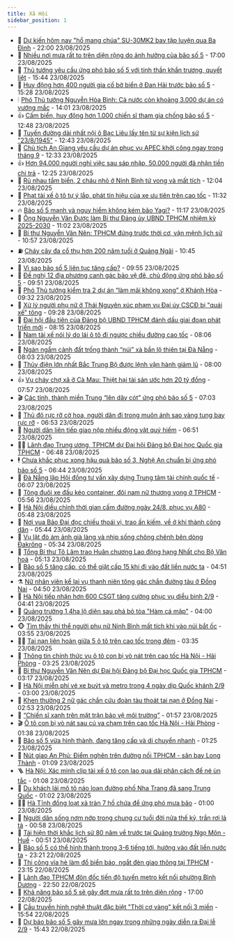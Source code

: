 ```yaml
---
title: Xã Hội
sidebar_position: 1
---
```


<!-- dantri-xa-hoi:START -->
- 🫣 [Dự kiến hôm nay &quot;hổ mang chúa&quot; SU-30MK2 bay tập luyện qua Ba Đình](https://dantri.com.vn/xa-hoi/du-kien-hom-nay-ho-mang-chua-su-30mk2-bay-tap-luyen-qua-ba-dinh-20250823185100470.htm) - 22:00 23/08/2025
- 💼 [Nhiều nơi mưa rất to trên diện rộng do ảnh hưởng của bão số 5](https://dantri.com.vn/xa-hoi/nhieu-noi-mua-rat-to-tren-dien-rong-do-anh-huong-cua-bao-so-5-20250823192842643.htm) - 17:00 23/08/2025
- 🎊 [Thủ tướng yêu cầu ứng phó bão số 5 với tinh thần khẩn trương, quyết liệt](https://dantri.com.vn/xa-hoi/thu-tuong-yeu-cau-ung-pho-bao-so-5-voi-tinh-than-khan-truong-quyet-liet-20250823223852572.htm) - 15:44 23/08/2025
- 🙉 [Huy động hơn 400 người gia cố bờ biển ở Đan Hải trước bão số 5](https://dantri.com.vn/xa-hoi/huy-dong-hon-400-nguoi-gia-co-bo-bien-o-dan-hai-truoc-bao-so-5-20250823221028969.htm) - 15:28 23/08/2025
- 🕯 [Phó Thủ tướng Nguyễn Hòa Bình: Cả nước còn khoảng 3.000 dự án có vướng mắc](https://dantri.com.vn/xa-hoi/pho-thu-tuong-nguyen-hoa-binh-ca-nuoc-con-khoang-3000-du-an-co-vuong-mac-20250823204706090.htm) - 14:01 23/08/2025
- 👍 [Cấm biển, huy động hơn 1.000 chiến sĩ tham gia chống bão số 5](https://dantri.com.vn/xa-hoi/cam-bien-huy-dong-hon-1000-chien-si-tham-gia-chong-bao-so-5-20250823185907984.htm) - 12:48 23/08/2025
- 🤖 [Tuyến đường dài nhất nội ô Bạc Liêu lấy tên từ sự kiện lịch sử &quot;23/8/1945&quot;](https://dantri.com.vn/xa-hoi/tuyen-duong-dai-nhat-noi-o-bac-lieu-lay-ten-tu-su-kien-lich-su-2381945-20250823175601714.htm) - 12:43 23/08/2025
- 🙉 [Chủ tịch An Giang yêu cầu dự án phục vụ APEC khởi công ngay trong tháng 9](https://dantri.com.vn/xa-hoi/chu-tich-an-giang-yeu-cau-du-an-phuc-vu-apec-khoi-cong-ngay-trong-thang-9-20250823181833835.htm) - 12:33 23/08/2025
- 👍 [Hơn 94.000 người nghỉ việc sau sáp nhập, 50.000 người đã nhận tiền chi trả](https://dantri.com.vn/xa-hoi/hon-94000-nguoi-nghi-viec-sau-sap-nhap-50000-nguoi-da-nhan-tien-chi-tra-20250823191511362.htm) - 12:25 23/08/2025
- 🗽 [Rủ nhau tắm biển, 2 cháu nhỏ ở Ninh Bình tử vong và mất tích](https://dantri.com.vn/xa-hoi/ru-nhau-tam-bien-2-chau-nho-o-ninh-binh-tu-vong-va-mat-tich-20250823183518676.htm) - 12:04 23/08/2025
- 🗽 [Phạt tài xế ô tô tự ý lắp, phát tín hiệu của xe ưu tiên trên cao tốc](https://dantri.com.vn/xa-hoi/phat-tai-xe-o-to-tu-y-lap-phat-tin-hieu-cua-xe-uu-tien-tren-cao-toc-20250823181129717.htm) - 11:32 23/08/2025
- 🔥 [Bão số 5 mạnh và nguy hiểm không kém bão Yagi?](https://dantri.com.vn/xa-hoi/bao-so-5-manh-va-nguy-hiem-khong-kem-bao-yagi-20250823180911455.htm) - 11:17 23/08/2025
- 🦒 [Ông Nguyễn Văn Được làm Bí thư Đảng ủy UBND TPHCM nhiệm kỳ 2025-2030](https://dantri.com.vn/xa-hoi/ong-nguyen-van-duoc-lam-bi-thu-dang-uy-ubnd-tphcm-nhiem-ky-2025-2030-20250823173232988.htm) - 11:02 23/08/2025
- 🧐 [Bí thư Nguyễn Văn Nên: TPHCM đứng trước thời cơ, vận mệnh lịch sử](https://dantri.com.vn/xa-hoi/bi-thu-nguyen-van-nen-tphcm-dung-truoc-thoi-co-van-menh-lich-su-20250823170400609.htm) - 10:57 23/08/2025
- ⛽️ [Cháy cây đa cổ thụ hơn 200 năm tuổi ở Quảng Ngãi](https://dantri.com.vn/xa-hoi/chay-cay-da-co-thu-hon-200-nam-tuoi-o-quang-ngai-20250823173133984.htm) - 10:45 23/08/2025
- 🚀 [Vì sao bão số 5 liên tục tăng cấp?](https://dantri.com.vn/xa-hoi/vi-sao-bao-so-5-lien-tuc-tang-cap-20250823164614096.htm) - 09:55 23/08/2025
- 🦒 [Đề nghị 12 địa phương canh gác bảo vệ đê, chủ động ứng phó bão số 5](https://dantri.com.vn/xa-hoi/de-nghi-12-dia-phuong-canh-gac-bao-ve-de-chu-dong-ung-pho-bao-so-5-20250823164350550.htm) - 09:51 23/08/2025
- 🦅 [Phó Thủ tướng kiểm tra 2 dự án “làm mãi không xong” ở Khánh Hòa](https://dantri.com.vn/xa-hoi/pho-thu-tuong-kiem-tra-2-du-an-lam-mai-khong-xong-o-khanh-hoa-20250823155652684.htm) - 09:32 23/08/2025
- 🚀 [Xử lý người phụ nữ ở Thái Nguyên xúc phạm vụ Đại úy CSCĐ bị &quot;quái xế&quot; tông](https://dantri.com.vn/xa-hoi/xu-ly-nguoi-phu-nu-o-thai-nguyen-xuc-pham-vu-dai-uy-cscd-bi-quai-xe-tong-20250823161543265.htm) - 09:28 23/08/2025
- 🦅 [Đại hội đầu tiên của Đảng bộ UBND TPHCM đánh dấu giai đoạn phát triển mới](https://dantri.com.vn/xa-hoi/dai-hoi-dau-tien-cua-dang-bo-ubnd-tphcm-danh-dau-giai-doan-phat-trien-moi-20250823145910062.htm) - 08:15 23/08/2025
- 🤠 [Nam tài xế nói lý do lái ô tô đi ngược chiều đường cao tốc](https://dantri.com.vn/xa-hoi/nam-tai-xe-noi-ly-do-lai-o-to-di-nguoc-chieu-duong-cao-toc-20250823150229269.htm) - 08:06 23/08/2025
- 💄 [Ngán ngẩm cảnh đất trống thành “núi” xà bần lộ thiên tại Đà Nẵng](https://dantri.com.vn/xa-hoi/ngan-ngam-canh-dat-trong-thanh-nui-xa-ban-lo-thien-tai-da-nang-20250823144458016.htm) - 08:03 23/08/2025
- 🥷 [Thủy điện lớn nhất Bắc Trung Bộ được lệnh vận hành giảm lũ](https://dantri.com.vn/xa-hoi/thuy-dien-lon-nhat-bac-trung-bo-duoc-lenh-van-hanh-giam-lu-20250823141931122.htm) - 08:00 23/08/2025
- 👍 [Vụ cháy chợ xã ở Cà Mau: Thiệt hại tài sản ước hơn 20 tỷ đồng](https://dantri.com.vn/xa-hoi/vu-chay-cho-xa-o-ca-mau-thiet-hai-tai-san-uoc-hon-20-ty-dong-20250823134920732.htm) - 07:57 23/08/2025
- 🎬 [Các tỉnh, thành miền Trung “lên dây cót” ứng phó bão số 5](https://dantri.com.vn/xa-hoi/cac-tinh-thanh-mien-trung-len-day-cot-ung-pho-bao-so-5-20250823133809915.htm) - 07:03 23/08/2025
- 🦒 [Thủ đô rực rỡ cờ hoa, người dân đi trong muôn ánh sao vàng tung bay rực rỡ](https://dantri.com.vn/xa-hoi/thu-do-ruc-ro-co-hoa-nguoi-dan-di-trong-muon-anh-sao-vang-tung-bay-ruc-ro-20250823133150133.htm) - 06:53 23/08/2025
- 🌊 [Người dân liên tiếp giao nộp nhiều động vật quý hiếm](https://dantri.com.vn/xa-hoi/nguoi-dan-lien-tiep-giao-nop-nhieu-dong-vat-quy-hiem-20250823132625034.htm) - 06:51 23/08/2025
- 🧑‍💻 [Lãnh đạo Trung ương, TPHCM dự Đại hội Đảng bộ Đại học Quốc gia TPHCM](https://dantri.com.vn/xa-hoi/lanh-dao-trung-uong-tphcm-du-dai-hoi-dang-bo-dai-hoc-quoc-gia-tphcm-20250823125148604.htm) - 06:48 23/08/2025
- 🕴 [Chưa khắc phục xong hậu quả bão số 3, Nghệ An chuẩn bị ứng phó bão số 5](https://dantri.com.vn/xa-hoi/chua-khac-phuc-xong-hau-qua-bao-so-3-nghe-an-chuan-bi-ung-pho-bao-so-5-20250823131308036.htm) - 06:44 23/08/2025
- 🤔 [Đà Nẵng lập Hội đồng tư vấn xây dựng Trung tâm tài chính quốc tế](https://dantri.com.vn/xa-hoi/da-nang-lap-hoi-dong-tu-van-xay-dung-trung-tam-tai-chinh-quoc-te-20250823104450274.htm) - 06:07 23/08/2025
- 💄 [Tông đuôi xe đầu kéo container, đôi nam nữ thương vong ở TPHCM](https://dantri.com.vn/xa-hoi/tong-duoi-xe-dau-keo-container-doi-nam-nu-thuong-vong-o-tphcm-20250823124412030.htm) - 05:56 23/08/2025
- 🧠 [Hà Nội điều chỉnh thời gian cấm đường ngày 24/8, phục vụ A80](https://dantri.com.vn/xa-hoi/ha-noi-dieu-chinh-thoi-gian-cam-duong-ngay-248-phuc-vu-a80-20250823124105428.htm) - 05:48 23/08/2025
- 🦣 [Nơi vua Bảo Đại đọc chiếu thoái vị, trao ấn kiếm, về ở khi thành công dân](https://dantri.com.vn/xa-hoi/noi-vua-bao-dai-doc-chieu-thoai-vi-trao-an-kiem-ve-o-khi-thanh-cong-dan-20250823074104580.htm) - 05:44 23/08/2025
- 💫 [Vụ lật đò ám ảnh già làng và nhịp sống chông chênh bên dòng Đakrông](https://dantri.com.vn/xa-hoi/vu-lat-do-am-anh-gia-lang-va-nhip-song-chong-chenh-ben-dong-dakrong-20250822165322727.htm) - 05:34 23/08/2025
- 🚀 [Tổng Bí thư Tô Lâm trao Huân chương Lao động hạng Nhất cho Bộ Văn hoá](https://dantri.com.vn/xa-hoi/tong-bi-thu-to-lam-trao-huan-chuong-lao-dong-hang-nhat-cho-bo-van-hoa-20250823111302023.htm) - 05:13 23/08/2025
- 🤔 [Bão số 5 tăng cấp, có thể giật cấp 15 khi đi vào đất liền nước ta](https://dantri.com.vn/xa-hoi/bao-so-5-tang-cap-co-the-giat-cap-15-khi-di-vao-dat-lien-nuoc-ta-20250823115033620.htm) - 04:51 23/08/2025
- ⚗️ [Nữ nhân viên kể lại vụ thanh niên tông gác chắn đường tàu ở Đồng Nai](https://dantri.com.vn/xa-hoi/nu-nhan-vien-ke-lai-vu-thanh-nien-tong-gac-chan-duong-tau-o-dong-nai-20250823114158759.htm) - 04:50 23/08/2025
- 🫶 [Hà Nội tiếp nhận hơn 600 CSGT tăng cường phục vụ diễu binh 2/9](https://dantri.com.vn/xa-hoi/ha-noi-tiep-nhan-hon-600-csgt-tang-cuong-phuc-vu-dieu-binh-29-20250823113512279.htm) - 04:41 23/08/2025
- 🌮 [Quảng trường 1,4ha lộ diện sau phá bỏ tòa &quot;Hàm cá mập&quot;](https://dantri.com.vn/xa-hoi/quang-truong-14ha-lo-dien-sau-pha-bo-toa-ham-ca-map-20250823103120303.htm) - 04:00 23/08/2025
- 🐵 [Tìm thấy thi thể người phụ nữ Ninh Bình mất tích khi vào núi bắt ốc](https://dantri.com.vn/xa-hoi/tim-thay-thi-the-nguoi-phu-nu-ninh-binh-mat-tich-khi-vao-nui-bat-oc-20250823102733083.htm) - 03:55 23/08/2025
- 🧑‍🏫 [Tai nạn liên hoàn giữa 5 ô tô trên cao tốc trong đêm](https://dantri.com.vn/xa-hoi/tai-nan-lien-hoan-giua-5-o-to-tren-cao-toc-trong-dem-20250823103201406.htm) - 03:35 23/08/2025
- 💫 [Thông tin chính thức vụ ô tô con bị vò nát trên cao tốc Hà Nội - Hải Phòng](https://dantri.com.vn/xa-hoi/thong-tin-chinh-thuc-vu-o-to-con-bi-vo-nat-tren-cao-toc-ha-noi-hai-phong-20250823102106548.htm) - 03:25 23/08/2025
- 🦩 [Bí thư Nguyễn Văn Nên dự Đại hội Đảng bộ Đại học Quốc gia TPHCM](https://dantri.com.vn/xa-hoi/bi-thu-nguyen-van-nen-du-dai-hoi-dang-bo-dai-hoc-quoc-gia-tphcm-20250823093609475.htm) - 03:17 23/08/2025
- 🦄 [Hà Nội miễn phí vé xe buýt và metro trong 4 ngày dịp Quốc khánh 2/9](https://dantri.com.vn/xa-hoi/ha-noi-mien-phi-ve-xe-buyt-va-metro-trong-4-ngay-dip-quoc-khanh-29-20250823095800117.htm) - 03:00 23/08/2025
- 💂 [Khen thưởng 2 nữ gác chắn cứu đoàn tàu thoát tai nạn ở Đồng Nai](https://dantri.com.vn/xa-hoi/khen-thuong-2-nu-gac-chan-cuu-doan-tau-thoat-tai-nan-o-dong-nai-20250823094650988.htm) - 02:53 23/08/2025
- 💄 [“Chiến sĩ xanh trên mặt trận bảo vệ môi trường”](https://dantri.com.vn/xa-hoi/chien-si-xanh-tren-mat-tran-bao-ve-moi-truong-20250823083945167.htm) - 01:57 23/08/2025
- 🎬 [Ô tô con bị vò nát sau cú va chạm trên cao tốc Hà Nội - Hải Phòng](https://dantri.com.vn/xa-hoi/o-to-con-bi-vo-nat-sau-cu-va-cham-tren-cao-toc-ha-noi-hai-phong-20250823083148793.htm) - 01:38 23/08/2025
- 👀 [Bão số 5 vừa hình thành, đang tăng cấp và di chuyển nhanh](https://dantri.com.vn/xa-hoi/bao-so-5-vua-hinh-thanh-dang-tang-cap-va-di-chuyen-nhanh-20250823082256974.htm) - 01:25 23/08/2025
- 💃 [Nút giao An Phú: Điểm nghẽn trên đường nối TPHCM - sân bay Long Thành](https://dantri.com.vn/xa-hoi/nut-giao-an-phu-diem-nghen-tren-duong-noi-tphcm-san-bay-long-thanh-20250822165455669.htm) - 01:09 23/08/2025
- 🪜 [Hà Nội: Xác minh clip tài xế ô tô con lao qua dải phân cách để né ùn tắc](https://dantri.com.vn/xa-hoi/ha-noi-xac-minh-clip-tai-xe-o-to-con-lao-qua-dai-phan-cach-de-ne-un-tac-20250823080338080.htm) - 01:08 23/08/2025
- 📝 [Du khách lái mô tô náo loạn đường phố Nha Trang đã sang Trung Quốc](https://dantri.com.vn/xa-hoi/du-khach-lai-mo-to-nao-loan-duong-pho-nha-trang-da-sang-trung-quoc-20250823075345593.htm) - 01:02 23/08/2025
- 🧑‍💻 [Hà Tĩnh đồng loạt xả tràn 7 hồ chứa để ứng phó mưa bão](https://dantri.com.vn/xa-hoi/ha-tinh-dong-loat-xa-tran-7-ho-chua-de-ung-pho-mua-bao-20250823073006278.htm) - 01:00 23/08/2025
- 👺 [Người dân sống nơm nớp trong chung cư tuổi đời nửa thế kỷ, trần rơi lả tả](https://dantri.com.vn/xa-hoi/nguoi-dan-song-nom-nop-trong-chung-cu-tuoi-doi-nua-the-ky-tran-roi-la-ta-20250822185617161.htm) - 00:58 23/08/2025
- 🌮 [Tái hiện thời khắc lịch sử 80 năm về trước tại Quảng trường Ngọ Môn - Huế](https://dantri.com.vn/xa-hoi/tai-hien-thoi-khac-lich-su-80-nam-ve-truoc-tai-quang-truong-ngo-mon-hue-20250823001935869.htm) - 00:51 23/08/2025
- 🤭 [Bão số 5 có thể hình thành trong 3-6 tiếng tới, hướng vào đất liền nước ta](https://dantri.com.vn/xa-hoi/bao-so-5-co-the-hinh-thanh-trong-3-6-tieng-toi-huong-vao-dat-lien-nuoc-ta-20250823060919562.htm) - 23:21 22/08/2025
- 💪 [Thi công vỉa hè làm đổ biển báo, ngắt đèn giao thông tại TPHCM](https://dantri.com.vn/xa-hoi/thi-cong-via-he-lam-do-bien-bao-ngat-den-giao-thong-tai-tphcm-20250822203014844.htm) - 23:15 22/08/2025
- 🧰 [Lãnh đạo TPHCM đôn đốc tiến độ tuyến metro kết nối phường Bình Dương](https://dantri.com.vn/xa-hoi/lanh-dao-tphcm-don-doc-tien-do-tuyen-metro-ket-noi-phuong-binh-duong-20250822223451272.htm) - 22:50 22/08/2025
- 🤡 [Khả năng bão số 5 sẽ gây đợt mưa rất to trên diện rộng](https://dantri.com.vn/xa-hoi/kha-nang-bao-so-5-se-gay-dot-mua-rat-to-tren-dien-rong-20250822182048072.htm) - 17:00 22/08/2025
- 🦆 [Cầu truyền hình nghệ thuật đặc biệt &quot;Thời cơ vàng&quot; kết nối 3 miền](https://dantri.com.vn/xa-hoi/cau-truyen-hinh-nghe-thuat-dac-biet-thoi-co-vang-ket-noi-3-mien-20250822225007713.htm) - 15:54 22/08/2025
- 🦍 [Dự báo bão số 5 gây mưa lớn ngay trong những ngày diễn ra Đại lễ 2/9](https://dantri.com.vn/xa-hoi/du-bao-bao-so-5-gay-mua-lon-ngay-trong-nhung-ngay-dien-ra-dai-le-29-20250822222429550.htm) - 15:43 22/08/2025<!-- dantri-xa-hoi:END -->
